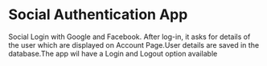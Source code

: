 # Social Authentication App
Social Login with Google and Facebook. After log-in, it asks for details of the user which are displayed on Account Page.User details are saved in the database.The app wil have a Login and Logout option available
